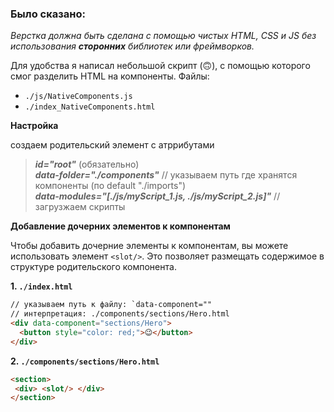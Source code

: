 ### Было сказано:
*Верстка должна быть сделана с помощью чистых HTML, CSS и JS без использования ***сторонних*** библиотек или фреймворков.*

Для удобства я написал небольшой скрипт (🙃), с помощью которого смог разделить HTML на компоненты. Файлы:

* `./js/NativeComponents.js`
* `./index_NativeComponents.html`

**Настройка**
  
создаем родительский элемент с атррибутами 
> ***id="root"*** (обязательно)\
> ***data-folder="./components"*** // указываем путь где хранятся компоненты (по default "./imports")\
> ***data-modules="[./js/myScript_1.js, ./js/myScript_2.js]"*** // загрузжаем скрипты

**Добавление дочерних элементов к компонентам**

Чтобы добавить дочерние элементы к компонентам, вы можете использовать элемент `<slot/>`.  Это позволяет размещать содержимое в структуре родительского компонента.

**1.  `./index.html`**

```html
// указываем путь к файлу: `data-component=""
// интерпретация: ./components/sections/Hero.html
<div data-component="sections/Hero">
  <button style="color: red;">😉</button>
</div>
```

**2.  `./components/sections/Hero.html`**
```html
<section>
 <div> <slot/> </div>
</section>
```
